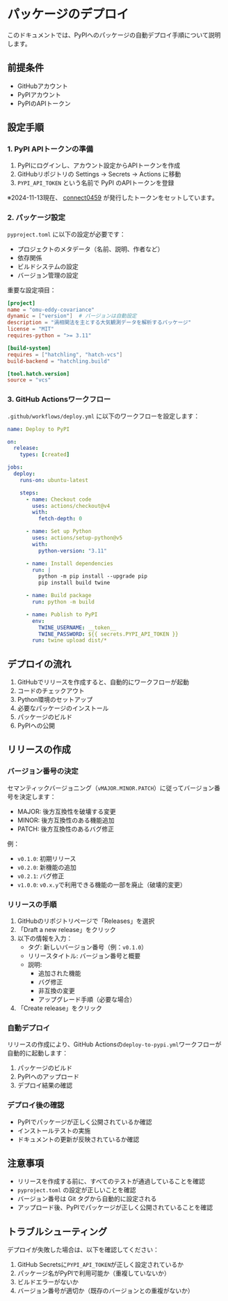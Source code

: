 # パッケージのデプロイ

このドキュメントでは、PyPIへのパッケージの自動デプロイ手順について説明します。

## 前提条件

- GitHubアカウント
- PyPIアカウント
- PyPIのAPIトークン

## 設定手順

### 1. PyPI APIトークンの準備

1. PyPIにログインし、アカウント設定からAPIトークンを作成
2. GitHubリポジトリの Settings → Secrets → Actions に移動
3. `PYPI_API_TOKEN` という名前で PyPI のAPIトークンを登録

※2024-11-13現在、 [connect0459](https://github.com/omu-meteorology) が発行したトークンをセットしています。

### 2. パッケージ設定

`pyproject.toml` に以下の設定が必要です：

- プロジェクトのメタデータ（名前、説明、作者など）
- 依存関係
- ビルドシステムの設定
- バージョン管理の設定

重要な設定項目：

```toml
[project]
name = "omu-eddy-covariance"
dynamic = ["version"]  # バージョンは自動設定
description = "渦相関法を主とする大気観測データを解析するパッケージ"
license = "MIT"
requires-python = ">= 3.11"

[build-system]
requires = ["hatchling", "hatch-vcs"]
build-backend = "hatchling.build"

[tool.hatch.version]
source = "vcs"
```

### 3. GitHub Actionsワークフロー

`.github/workflows/deploy.yml` に以下のワークフローを設定します：

```yaml
name: Deploy to PyPI

on:
  release:
    types: [created]

jobs:
  deploy:
    runs-on: ubuntu-latest

    steps:
      - name: Checkout code
        uses: actions/checkout@v4
        with:
          fetch-depth: 0

      - name: Set up Python
        uses: actions/setup-python@v5
        with:
          python-version: "3.11"

      - name: Install dependencies
        run: |
          python -m pip install --upgrade pip
          pip install build twine

      - name: Build package
        run: python -m build

      - name: Publish to PyPI
        env:
          TWINE_USERNAME: __token__
          TWINE_PASSWORD: ${{ secrets.PYPI_API_TOKEN }}
        run: twine upload dist/*
```

## デプロイの流れ

1. GitHubでリリースを作成すると、自動的にワークフローが起動
2. コードのチェックアウト
3. Python環境のセットアップ
4. 必要なパッケージのインストール
5. パッケージのビルド
6. PyPIへの公開

## リリースの作成

### バージョン番号の決定

セマンティックバージョニング（`vMAJOR.MINOR.PATCH`）に従ってバージョン番号を決定します：

- MAJOR: 後方互換性を破壊する変更
- MINOR: 後方互換性のある機能追加
- PATCH: 後方互換性のあるバグ修正

例：

- `v0.1.0`: 初期リリース
- `v0.2.0`: 新機能の追加
- `v0.2.1`: バグ修正
- `v1.0.0`: `v0.x.y`で利用できる機能の一部を廃止（破壊的変更）

### リリースの手順

1. GitHubのリポジトリページで「Releases」を選択
2. 「Draft a new release」をクリック
3. 以下の情報を入力：
   - タグ: 新しいバージョン番号（例：`v0.1.0`）
   - リリースタイトル: バージョン番号と概要
   - 説明:
     - 追加された機能
     - バグ修正
     - 非互換の変更
     - アップグレード手順（必要な場合）
4. 「Create release」をクリック

### 自動デプロイ

リリースの作成により、GitHub Actionsの`deploy-to-pypi.yml`ワークフローが自動的に起動します：

1. パッケージのビルド
2. PyPIへのアップロード
3. デプロイ結果の確認

### デプロイ後の確認

- PyPIでパッケージが正しく公開されているか確認
- インストールテストの実施
- ドキュメントの更新が反映されているか確認

## 注意事項

- リリースを作成する前に、すべてのテストが通過していることを確認
- `pyproject.toml` の設定が正しいことを確認
- バージョン番号は Git タグから自動的に設定される
- アップロード後、PyPIでパッケージが正しく公開されていることを確認

## トラブルシューティング

デプロイが失敗した場合は、以下を確認してください：

1. GitHub Secretsに`PYPI_API_TOKEN`が正しく設定されているか
2. パッケージ名がPyPIで利用可能か（重複していないか）
3. ビルドエラーがないか
4. バージョン番号が適切か（既存のバージョンとの重複がないか）
